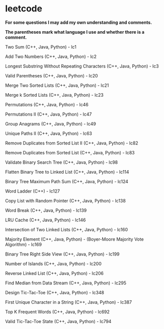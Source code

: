 # leetcode

**For some questions I may add my own understanding and comments.**

**The parentheses mark what language I use and whether there is a comment.**

Two Sum (C++, Java, Python) - lc1

Add Two Numbers (C++, Java, Python) - lc2

Longest Substring Without Repeating Characters (C++, Java, Python) - lc3

Valid Parentheses (C++, Java, Python) - lc20

Merge Two Sorted Lists (C++, Java, Python) - lc21

Merge k Sorted Lists (C++, Java, Python) - lc23

Permutations (C++, Java, Python) - lc46

Permutations II (C++, Java, Python) - lc47

Group Anagrams (C++, Java, Python) - lc49

Unique Paths II (C++, Java, Python) - lc63

Remove Duplicates from Sorted List II (C++, Java, Python) - lc82

Remove Duplicates from Sorted List (C++, Java, Python) - lc83

Validate Binary Search Tree (C++, Java, Python) - lc98

Flatten Binary Tree to Linked List (C++, Java, Python) - lc114

Binary Tree Maximum Path Sum (C++, Java, Python) - lc124

Word Ladder (C++) - lc127

Copy List with Random Pointer (C++, Java, Python) - lc138

Word Break (C++, Java, Python) - lc139

LRU Cache (C++, Java, Python) - lc146

Intersection of Two Linked Lists (C++, Java, Python) - lc160

Majority Element (C++, Java, Python) - (Boyer-Moore Majority Vote Algorithm) - lc169

Binary Tree Right Side View (C++, Java, Python) - lc199

Number of Islands (C++, Java, Python) - lc200

Reverse Linked List (C++, Java, Python) - lc206

Find Median from Data Stream (C++, Java, Python) - lc295

Design Tic-Tac-Toe (C++, Java, Python) - lc348

First Unique Character in a String (C++, Java, Python) - lc387

Top K Frequent Words (C++, Java, Python) - lc692

Valid Tic-Tac-Toe State (C++, Java, Python) - lc794